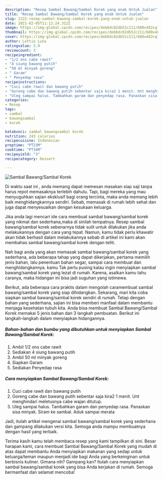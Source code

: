 ```yaml
---
description: "Resep Sambal Bawang/Sambal Korek yang enak Untuk Jualan"
title: "Resep Sambal Bawang/Sambal Korek yang enak Untuk Jualan"
slug: 1222-resep-sambal-bawang-sambal-korek-yang-enak-untuk-jualan
date: 2021-02-05T11:12:24.312Z
image: https://img-global.cpcdn.com/recipes/deb6dc82db52c211/680x482cq70/sambal-bawangsambal-korek-foto-resep-utama.jpg
thumbnail: https://img-global.cpcdn.com/recipes/deb6dc82db52c211/680x482cq70/sambal-bawangsambal-korek-foto-resep-utama.jpg
cover: https://img-global.cpcdn.com/recipes/deb6dc82db52c211/680x482cq70/sambal-bawangsambal-korek-foto-resep-utama.jpg
author: Lettie Luna
ratingvalue: 3.9
reviewcount: 3
recipeingredient:
- "1/2 ons cabe rawit"
- "4 siung bawang putih"
- "50 ml minyak goreng"
- " Garam"
- " Penyedap rasa"
recipeinstructions:
- "Cuci cabe rawit dan bawang putih"
- "Goreng cabe dan bawang putih sebentar saja kira2 1 menit. Unt menghindari meletusnya cabe wajan ditutup."
- "Uleg sampai halus. Tambahkan garam dan penyedap rasa. Panaskan sisa minyak. Siram ke sambal. Aduk sampai merata"
categories:
- Resep
tags:
- sambal
- bawangsambal
- korek

katakunci: sambal bawangsambal korek 
nutrition: 243 calories
recipecuisine: Indonesian
preptime: "PT23M"
cooktime: "PT34M"
recipeyield: "3"
recipecategory: Dessert

---
```



![Sambal Bawang/Sambal Korek](https://img-global.cpcdn.com/recipes/deb6dc82db52c211/680x482cq70/sambal-bawangsambal-korek-foto-resep-utama.jpg)

Di waktu  saat ini , anda memang dapat memesan masakan siap saji tanpa harus repot memasaknya terlebih dahulu. Tapi, bagi mereka yang mau menyuguhkan sajian eksklusif bagi orang tercinta, maka anda memang lebih baik menghidangkannya sendiri. Sebab, memasak di rumah lebih sehat dan juga dapat menyesuaikan dengan kesukaan keluarga.

Jika anda lagi mencari ide cara membuat sambal bawang/sambal korek yang nikmat dan sederhana,maka di sinilah tempatnya. Resep sambal bawang/sambal korek  sebenarnya tidak sulit untuk dilakukan jika anda melakukannya dengan cara yang tepat. Namun, kamu tidak perlu khawatir akan tidak berhasil dalam melakukannya 
sebab di artikel ini kami akan membahas sambal bawang/sambal korek dengan teliti.  



Nah bagi anda yang akan memasak sambal bawang/sambal korek yang sederhana, ada beberapa tahap yang dapat dikerjakan, pertama memilih jenis bahan, lalu penentuan bahan segar, sampai cara membuat dan menghidangkannya. kamu Tak perlu pusing kalau ingin menyiapkan sambal bawang/sambal korek yang lezat di rumah. Karena, asalkan kamu  tahu caranya, maka hidangan ini bisa jadi suguhan yang istimewa.

Berikut, ada beberapa cara praktis  dalam mengolah caramembuat sambal bawang/sambal korek yang siap dihidangkan. Sekarang, mari kita coba siapkan sambal bawang/sambal korek sendiri di rumah. Tetap dengan bahan yang sederhana, sajian ini bisa memberi manfaat dalam membantu menjaga kesehatan tubuh kita. Anda bisa membuat Sambal Bawang/Sambal Korek memakai 5 jenis bahan dan 3 langkah pembuatan. Berikut ini langkah-langkah dalam menyiapkan hidangannya.

<!--inarticleads1-->

##### Bahan-bahan dan bumbu yang dibutuhkan untuk menyiapkan Sambal Bawang/Sambal Korek:

1. Ambil 1/2 ons cabe rawit
1. Sediakan 4 siung bawang putih
1. Ambil 50 ml minyak goreng
1. Siapkan  Garam
1. Sediakan  Penyedap rasa




<!--inarticleads2-->

##### Cara menyiapkan Sambal Bawang/Sambal Korek:

1. Cuci cabe rawit dan bawang putih
1. Goreng cabe dan bawang putih sebentar saja kira2 1 menit. Unt menghindari meletusnya cabe wajan ditutup.
1. Uleg sampai halus. Tambahkan garam dan penyedap rasa. Panaskan sisa minyak. Siram ke sambal. Aduk sampai merata




Jadi, itulah artikel mengenai  sambal bawang/sambal korek  yang sederhana dan gampang dilakukan versi kita. Semoga anda mampu membuatnya dengan hasil yang terbaik. 

Terima kasih kamu telah membaca resep yang kami tampilkan di sini. Besar harapan kami, cara membuat  Sambal Bawang/Sambal Korek yang mudah di atas dapat membantu Anda menyiapkan makanan yang sedap untuk keluarga/teman maupun menjadi ide bagi Anda yang berkeinginan untuk berbisnis kuliner. Gimana nih? Gampang kan? Itulah cara menyiapkan sambal bawang/sambal korek yang bisa Anda kerjakan di rumah. Semoga bermanfaat dan selamat mencoba!


